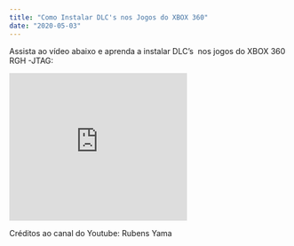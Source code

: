 ```yaml
---
title: "Como Instalar DLC's nos Jogos do XBOX 360"
date: "2020-05-03"
---
```


Assista ao vídeo abaixo e aprenda a instalar DLC’s  nos jogos do XBOX 360 RGH -JTAG:

<iframe width="320" height="266" class="YOUTUBE-iframe-video" data-thumbnail-src="https://i.ytimg.com/vi/gQ14p60enYY/0.jpg" src="https://www.youtube.com/embed/gQ14p60enYY?feature=player_embedded" frameborder="0" allowfullscreen></iframe>

Créditos ao canal do Youtube: Rubens Yama
